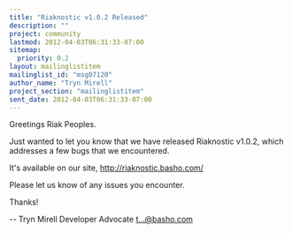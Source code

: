 ```yaml
---
title: "Riaknostic v1.0.2 Released"
description: ""
project: community
lastmod: 2012-04-03T06:31:33-07:00
sitemap:
  priority: 0.2
layout: mailinglistitem
mailinglist_id: "msg07120"
author_name: "Tryn Mirell"
project_section: "mailinglistitem"
sent_date: 2012-04-03T06:31:33-07:00
---
```



Greetings Riak Peoples. 

Just wanted to let you know that we have released Riaknostic v1.0.2, which 
addresses a few bugs that we encountered.

It's available on our site, http://riaknostic.basho.com/

Please let us know of any issues you encounter.

Thanks! 

--
Tryn Mirell
Developer Advocate
t...@basho.com
